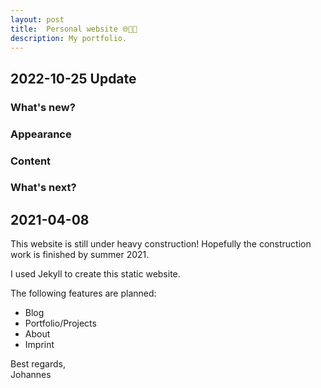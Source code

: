 ```yaml
---
layout: post
title:  Personal website 🌐👨‍🎓
description: My portfolio.
---
```

## 2022-10-25 Update

### What's new?

### Appearance

### Content

### What's next?


## 2021-04-08

This website is still under heavy construction! Hopefully the construction work is finished by summer 2021.

I used Jekyll to create this static website.

The following features are planned:
- Blog
- Portfolio/Projects
- About
- Imprint

Best regards,  
Johannes